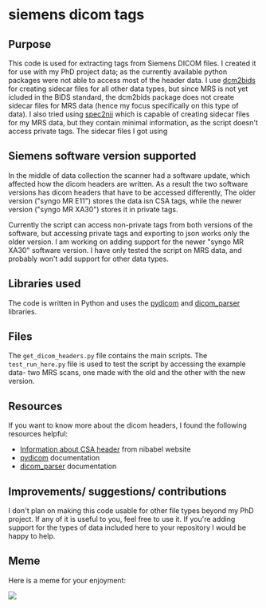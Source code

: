 # siemens dicom tags

## Purpose
This code is used for extracting tags from Siemens DICOM files. I created it for use with my PhD project data; as the currently available python packages were not able to access most of the header data. I use [dcm2bids](https://github.com/UNFmontreal/Dcm2Bids) for creating sidecar files for all other data types, but since MRS is not yet icluded in the BIDS standard, the dcm2bids package does not create sidecar files for MRS data (hence my focus specifically on this type of data). I also tried using [spec2nii](https://github.com/wtclarke/spec2nii) which is capable of creating sidecar files for my MRS data, but they contain minimal information, as the script doesn't access private tags.
The sidecar files I got using 

## Siemens software version supported
In the middle of data collection the scanner had a software update, which affected how the dicom headers are written. As a result the two software versions has dicom headers that have to be accessed differently, The older version ("syngo MR E11") stores the data isn CSA tags, while the newer version ("syngo MR XA30") stores it in private tags.

Currently the script can access non-private tags from both versions of the software, but accessing private tags and exporting to json works only the older version. I am working on adding support for the newer "syngo MR XA30" software version. I have only tested the script on MRS data, and probably won't add support for other data types. 

## Libraries used
The code is written in Python and uses the [pydicom](https://github.com/pydicom/pydicom) and [dicom_parser](https://github.com/open-dicom/dicom_parser) libraries.

## Files

The `get_dicom_headers.py` file contains the main scripts. The `test_run_here.py` file is used to test the script by accessing the example data- two MRS scans, one made with the old and the other with the new version. 

## Resources

If you want to know more about the dicom headers, I found the following resources helpful:

- [Information about CSA header](https://nipy.org/nibabel/dicom/siemens_csa.html) from nibabel website
- [pydicom](https://pydicom.github.io/pydicom/stable/) documentation
- [dicom_parser](https://dicom-parser.readthedocs.io/en/latest/) documentation

## Improvements/ suggestions/ contributions
I don't plan on making this code usable for other file types beyond my PhD project. If any of it is useful to you, feel free to use it. If you're adding support for the types of data included here to your repository I would be happy to help.

## Meme

Here is a meme for your enjoyment:

<img align="left" src="https://www.explainxkcd.com/wiki/images/b/bf/fmri_billboard.png">